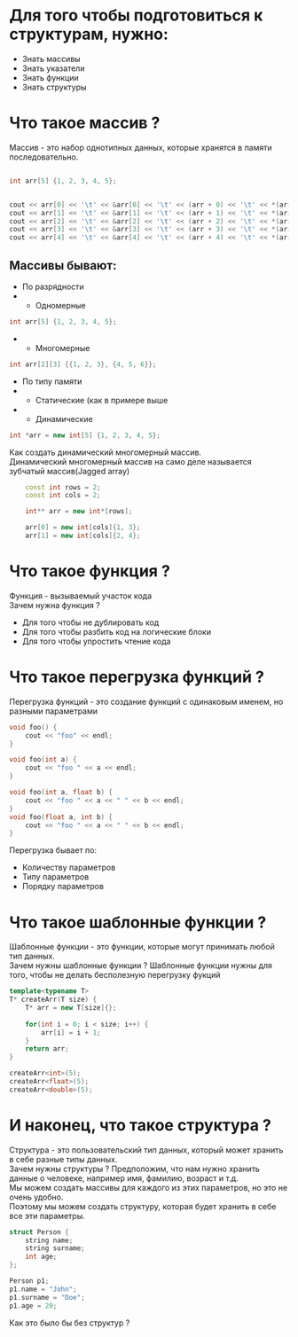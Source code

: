 # Для того чтобы подготовиться к структурам, нужно:
* Знать массивы
* Знать указатели
* Знать функции
* Знать структуры

# Что такое массив ? 
Массив - это набор однотипных данных, которые хранятся в памяти последовательно.
```c++

int arr[5] {1, 2, 3, 4, 5};


cout << arr[0] << '\t' << &arr[0] << '\t' << (arr + 0) << '\t' << *(arr + 0) << '\t';
cout << arr[1] << '\t' << &arr[1] << '\t' << (arr + 1) << '\t' << *(arr + 1) << '\t';
cout << arr[2] << '\t' << &arr[2] << '\t' << (arr + 2) << '\t' << *(arr + 2) << '\t';
cout << arr[3] << '\t' << &arr[3] << '\t' << (arr + 3) << '\t' << *(arr + 3) << '\t';
cout << arr[4] << '\t' << &arr[4] << '\t' << (arr + 4) << '\t' << *(arr + 4) << '\t';


```

## Массивы бывают:
* По разрядности
* * Одномерные
```c++
int arr[5] {1, 2, 3, 4, 5};
```
* * Многомерные
```c++
int arr[2][3] {{1, 2, 3}, {4, 5, 6}};
```
* По типу памяти
* * Статические (как в примере выше
* * Динамические
```c++
int *arr = new int[5] {1, 2, 3, 4, 5};
```

Как создать динамический многомерный массив. 
<br>
Динамический многомерный массив на само деле называется зубчатый массив(Jagged array)
```c++
    const int rows = 2;
    const int cols = 2;

    int** arr = new int*[rows];

    arr[0] = new int[cols]{1, 3};
    arr[1] = new int[cols]{2, 4};
```

# Что такое функция ?
Функция - вызываемый участок кода
<br>
Зачем нужна функция ?
* Для того чтобы не дублировать код
* Для того чтобы разбить код на логические блоки
* Для того чтобы упростить чтение кода

# Что такое перегрузка функций ?
Перегрузка функций - это создание функций с одинаковым именем, но разными параметрами
```c++
void foo() {
    cout << "foo" << endl;
}

void foo(int a) {
    cout << "foo " << a << endl;
}

void foo(int a, float b) {
    cout << "foo " << a << " " << b << endl;
}
void foo(float a, int b) {
    cout << "foo " << a << " " << b << endl;
}
```
Перегрузка бывает по:
* Количеству параметров
* Типу параметров
* Порядку параметров

# Что такое шаблонные функции ?

Шаблонные функции - это функции, которые могут принимать любой тип данных.
<br>
Зачем нужны шаблонные функции ?
Шаблонные функции нужны для того, чтобы не делать бесполезную перегрузку фукций

```c++
template<typename T>
T* createArr(T size) {
    T* arr = new T[size]{};
    
    for(int i = 0; i < size; i++) {
        arr[i] = i + 1;
    } 
    return arr;
}

createArr<int>(5);
createArr<float>(5);
createArr<double>(5);
```

# И наконец, что такое структура ?
Структура - это пользовательский тип данных, который может хранить в себе разные типы данных.
<br>
Зачем нужны структуры ?
Предположим, что нам нужно хранить данные о человеке, например имя, фамилию, возраст и т.д.
<br>
Мы можем создать массивы для каждого из этих параметров, но это не очень удобно.
<br>
Поэтому мы можем создать структуру, которая будет хранить в себе все эти параметры.
```c++
struct Person {
    string name;
    string surname;
    int age;
};

Person p1;
p1.name = "John";
p1.surname = "Doe";
p1.age = 20;
```
Как это было бы без структур ? 
```c++


```
